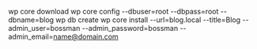 wp core download
wp core config --dbuser=root --dbpass=root --dbname=blog
wp db create
wp core install --url=blog.local --title=Blog --admin_user=bossman --admin_password=bossman --admin_email=name@domain.com
